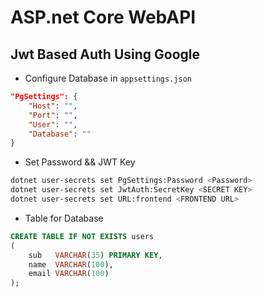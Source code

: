 # ASP.net Core WebAPI 
## Jwt Based Auth Using Google 

- Configure Database in `appsettings.json`
```json
"PgSettings": {
    "Host": "",
    "Port": "",
    "User": "",
    "Database": ""
}
```
- Set Password && JWT Key
```sh
dotnet user-secrets set PgSettings:Password <Password>
dotnet user-secrets set JwtAuth:SecretKey <SECRET KEY>
dotnet user-secrets set URL:frontend <FRONTEND URL>
```

- Table for Database
```sql
CREATE TABLE IF NOT EXISTS users
(
    sub   VARCHAR(35) PRIMARY KEY,
    name  VARCHAR(100),
    email VARCHAR(100)
);
```
